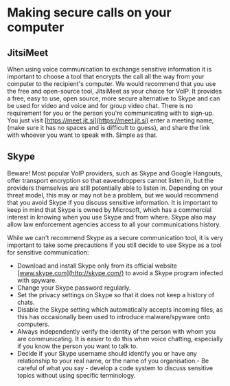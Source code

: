 [Title]: # (Making secure calls on your computer)
[Difficulty]: # (Beginner)
[Order]: # (3)

# Making secure calls on your computer

## JitsiMeet

When using voice communication to exchange sensitive information it is important to choose a tool that encrypts the call all the way from your computer to the recipient's computer. We would recommend that you use the free and open-source tool, JitsiMeet as your choice for VoIP. It provides a free, easy to use, open source, more secure alternative to Skype and can be used for video and voice and for group video chat. There is no requirement for you or the person you're communicating with to sign-up. You just visit [https://meet.jit.si](https://meet.jit.si) enter a meeting name, (make sure it has no spaces and is difficult to guess), and share the link with whoever you want to speak with. Simple as that.

## Skype

Beware! Most popular VoIP providers, such as Skype and Google Hangouts, offer transport encryption so that eavesdroppers cannot listen in, but the providers themselves are still potentially able to listen in. Depending on your threat model, this may or may not be a problem, but we would recommend that you avoid Skype if you discuss sensitive information. It is important to keep in mind that Skype is owned by Microsoft, which has a commercial interest in knowing when you use Skype and from where. Skype also may allow law enforcement agencies access to all your communications history.

While we can't recommend Skype as a secure communication tool, it is very important to take some precautions if you still decide to use Skype as a tool for sensitive communication:

*   Download and install Skype only from its official website [www.skype.com](http://skype.com/) to avoid a Skype program infected with spyware.
*   Change your Skype password regularly.
*   Set the privacy settings on Skype so that it does not keep a history of chats.
*   Disable the Skype setting which automatically accepts incoming files, as this has occasionally been used to introduce malware/spyware onto computers.
*   Always independently verify the identity of the person with whom you are communicating. It is easier to do this when voice chatting, especially if you know the person you want to talk to.
*   Decide if your Skype username should identify you or have any relationship to your real name, or the name of you organisation.- Be careful of what you say - develop a code system to discuss sensitive topics without using specific terminology.
